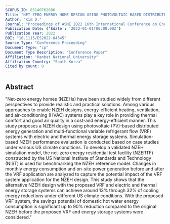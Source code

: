 ```yaml
---
SCOPUS_ID: 85140762606
Title: "NET-ZERO ENERGY HOME DESIGN USING PHOTOVOLTAIC-BASED DISTRIBUTED ENERGY GENERATION AND MULTI-FUNCTIONAL VARIABLE REFRIGERANT FLOW SYSTEMS INTEGRATED WITH THERMAL ENERGY STORAGE"
Author: "Kim D."
Journal: "Proceedings of ASME 2022 16th International Conference on Energy Sustainability, ES 2022"
Publication Date: {'$date': '2022-01-01T00:00:00Z'}
Publication Year: 2022
DOI: "10.1115/ES2022-84345"
Source Type: "Conference Proceeding"
Document Type: "cp"
Document Type Description: "Conference Paper"
Affiliation: "Hanbat National University"
Affiliation Country: "South Korea"
Cited by count: 0
---
```


## Abstract
"Net-zero energy homes (NZEHs) have been studied widely from different perspectives to provide realistic and practical solutions. Among various approaches to enable NZEH designs, energy-efficient heating, ventilation, and air-conditioning (HVAC) systems play a key role in providing thermal comfort and good air quality in a cost-and energy-efficient manner. This study proposes a NZEH design using photovoltaic (PV)-based distributed energy generation and multi-functional variable refrigerant flow (VRF) systems with electric and thermal energy storage systems. Simulation-based NZEH performance evaluation is conducted based on case studies under various US climate conditions. To develop a validated NZEH simulation model, the net-zero energy residential test facility (NZERTF) constructed by the US National Institute of Standards and Technology (NIST) is used for benchmarking the NZEH reference model. Changes in monthly energy consumption and on-site power generation before and after the VRF application are analyzed to capture the potential impact of the VRF system application for the NZEH design. This study shows that the alternative NZEH design with the proposed VRF and electric and thermal energy storage systems can achieve around 13% through 32% of cooling energy reductions under different US climate conditions. With the proposed VRF system, the savings potential of domestic hot water energy consumption is significant up to 90% reduction compared to the original NZEH before the proposed VRF and energy storage systems were considered."
